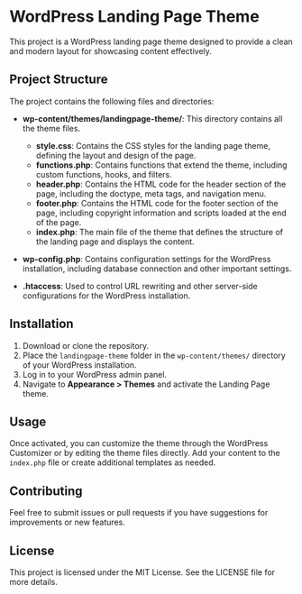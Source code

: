 # WordPress Landing Page Theme

This project is a WordPress landing page theme designed to provide a clean and modern layout for showcasing content effectively.

## Project Structure

The project contains the following files and directories:

- **wp-content/themes/landingpage-theme/**: This directory contains all the theme files.
  - **style.css**: Contains the CSS styles for the landing page theme, defining the layout and design of the page.
  - **functions.php**: Contains functions that extend the theme, including custom functions, hooks, and filters.
  - **header.php**: Contains the HTML code for the header section of the page, including the doctype, meta tags, and navigation menu.
  - **footer.php**: Contains the HTML code for the footer section of the page, including copyright information and scripts loaded at the end of the page.
  - **index.php**: The main file of the theme that defines the structure of the landing page and displays the content.

- **wp-config.php**: Contains configuration settings for the WordPress installation, including database connection and other important settings.

- **.htaccess**: Used to control URL rewriting and other server-side configurations for the WordPress installation.

## Installation

1. Download or clone the repository.
2. Place the `landingpage-theme` folder in the `wp-content/themes/` directory of your WordPress installation.
3. Log in to your WordPress admin panel.
4. Navigate to **Appearance > Themes** and activate the Landing Page theme.

## Usage

Once activated, you can customize the theme through the WordPress Customizer or by editing the theme files directly. Add your content to the `index.php` file or create additional templates as needed.

## Contributing

Feel free to submit issues or pull requests if you have suggestions for improvements or new features.

## License

This project is licensed under the MIT License. See the LICENSE file for more details.